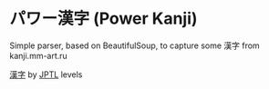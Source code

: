 # パワー漢字 (Power Kanji)

Simple parser, based on BeautifulSoup, to capture some 漢字 from kanji.mm-art.ru

[漢字](https://chillybwoy.github.io/powerkanji/) by [JPTL](https://en.wikipedia.org/wiki/Japanese-Language_Proficiency_Test) levels
